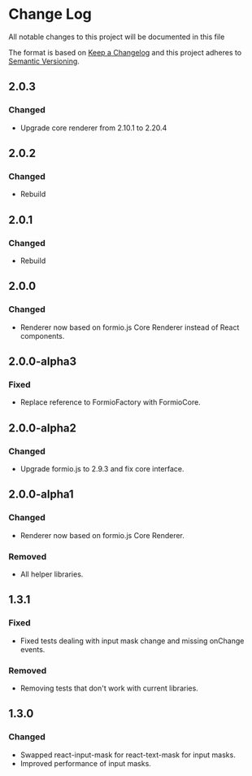 # Change Log 
All notable changes to this project will be documented in this file

The format is based on [Keep a Changelog](http://keepachangelog.com/)
and this project adheres to [Semantic Versioning](http://semver.org/).

## 2.0.3
### Changed
 - Upgrade core renderer from 2.10.1 to 2.20.4
 
## 2.0.2
### Changed
 - Rebuild
 
## 2.0.1
### Changed
 - Rebuild
 
## 2.0.0
### Changed
 - Renderer now based on formio.js Core Renderer instead of React components.

## 2.0.0-alpha3
### Fixed
 - Replace reference to FormioFactory with FormioCore.

## 2.0.0-alpha2
### Changed
 - Upgrade formio.js to 2.9.3 and fix core interface.

## 2.0.0-alpha1
### Changed
 - Renderer now based on formio.js Core Renderer.
 
### Removed
 - All helper libraries.

## 1.3.1
### Fixed
 - Fixed tests dealing with input mask change and missing onChange events. 

### Removed
 - Removing tests that don't work with current libraries.

## 1.3.0
### Changed
 - Swapped react-input-mask for react-text-mask for input masks.
 - Improved performance of input masks.
